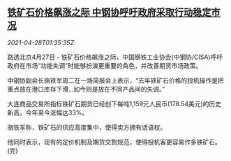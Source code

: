 <!--1619575262000-->
[铁矿石价格飙涨之际 中钢协呼吁政府采取行动稳定市况](https://cn.reuters.com/article/iron-ore-0427-tues-idCNKBS2CF041)
------

<div><i>2021-04-28T01:35:35Z</i></div><p>路透北京4月27日 - 铁矿石价格飙涨之际，中国钢铁工业协会(中钢协/CISA)呼吁政府在市场“功能失调”时能够扮演更重要的角色，并改善期货市场政策。</p><p>中钢协副会长骆铁军周二在一场简报会上表示，“去年铁矿石价格的投机操作是把重点放在港口库存下滑...如今则是放在不同产品间的失调。”</p><p>大连商品交易所指标铁矿石期货已经创下每吨1,159元人民币(178.54美元)的历史新高，今年至今涨幅达33%。</p><p>骆铁军称，铁矿石的供应高度集中，使得卖方拥有话语权。</p><p>他同时表示，现有的定价机制及期货交割规范，使得投机客更容易作多铁矿石。(完)</p>
